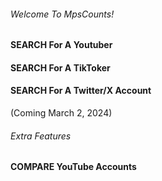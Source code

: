 ###### Welcome To MpsCounts!
#### SEARCH For A Youtuber
#### SEARCH For A TikToker
#### SEARCH For A Twitter/X Account 
(Coming March 2, 2024)


###### Extra Features
#### COMPARE YouTube Accounts
